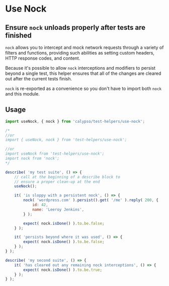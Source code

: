 # Use Nock

## Ensure `nock` unloads properly after tests are finished

`nock` allows you to intercept and mock network requests through a variety of filters and functions, providing such abilities as setting custom headers, HTTP response codes, and content.

Because it's possible to allow `nock` interceptions and modifiers to persist beyond a single test, this helper ensures that all of the changes are cleared out after the current tests finish.

`nock` is re-exported as a convenience so you don't have to import both `nock` and this module.

## Usage

```js
import useNock, { nock } from 'calypso/test-helpers/use-nock';

/*
//or
import { useNock, nock } from 'test-helpers/use-nock';

//or
import useNock from 'test-helpers/use-nock';
import nock from 'nock';
*/

describe( 'my test suite', () => {
	// call at the beginning of a describe block to
	// ensure a proper clean-up at the end
	useNock();

	it( 'is sloppy with a persistent nock', () => {
		nock( 'wordpress.com' ).persist().get( '/me' ).reply( 200, {
			id: 42,
			name: 'Leeroy Jenkins',
		} );

		expect( nock.isDone() ).to.be.false;
	} );

	it( 'persists beyond where it was used', () => {
		expect( nock.isDone() ).to.be.false;
	} );
} );

describe( 'my second suite', () => {
	it( 'has cleared out any remaining nock interceptions', () => {
		expect( nock.isDone() ).to.be.true;
	} );
} );
```
